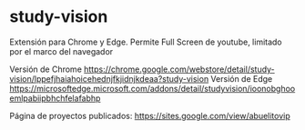 # study-vision
Extensión para Chrome y Edge. Permite  Full Screen de youtube, limitado por el marco del navegador

Versión de Chrome
https://chrome.google.com/webstore/detail/study-vision/lppefjhaiahoicehednjfkjidnjkdeaa?study-vision
Versión de Edge
https://microsoftedge.microsoft.com/addons/detail/studyvision/ioonobghooemlpabiipbhchfelafabhp

Página de proyectos publicados:
https://sites.google.com/view/abuelitovip
